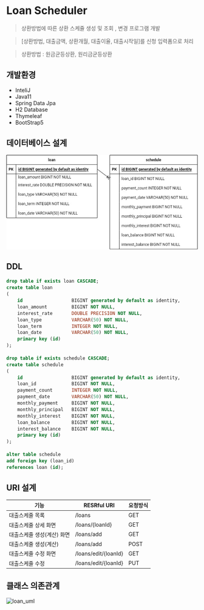 # Loan Scheduler
> 상환방법에 따른 상환 스케쥴 생성 및 조회 , 변경 프로그램 개발

> [상환방법, 대출금액, 상환개월, 대출이율, 대출시작일]를 신청 입력폼으로 처리

> 상환방법 : 원금균등상환, 원리금균등상환

## 개발환경

- InteliJ
- Java11
- Spring Data Jpa
- H2 Database
- Thymeleaf
- BootStrap5

## 데이터베이스 설계

![erd](./images/erd.jpg)

## DDL

```sql
drop table if exists loan CASCADE;
create table loan
(
    id                  BIGINT generated by default as identity,
    loan_amount         BIGINT NOT NULL,
    interest_rate       DOUBLE PRECISION NOT NULL,
    loan_type           VARCHAR(50) NOT NULL,
    loan_term           INTEGER NOT NULL,
    loan_date           VARCHAR(50) NOT NULL,
    primary key (id)
);

drop table if exists schedule CASCADE;
create table schedule
(
    id                  BIGINT generated by default as identity,
    loan_id             BIGINT NOT NULL,
    payment_count       INTEGER NOT NULL,
    payment_date        VARCHAR(50) NOT NULL,
    monthly_payment     BIGINT NOT NULL,
    monthly_principal   BIGINT NOT NULL,
    monthly_interest    BIGINT NOT NULL,
    loan_balance        BIGINT NOT NULL,
    interest_balance    BIGINT NOT NULL,
    primary key (id)
);

alter table schedule
add foreign key (loan_id)
references loan (id);
```

## URI 설계
|기능|RESRful URI|요청방식|
|------|------|------|
|대출스케줄 목록|/loans|GET|
|대출스케줄 상세 화면|/loans/{loanId}|GET|
|대출스케줄 생성(계산) 화면|/loans/add|GET|
|대출스케줄 생성(계산)|/loans/add|POST|
|대출스케줄 수정 화면|/loans/edit/{loanId}|GET|
|대출스케줄 수정|/loans/edit/{loanId}|PUT|


## 클래스 의존관계
![loan_uml](./images/loan_uml.jpg)
